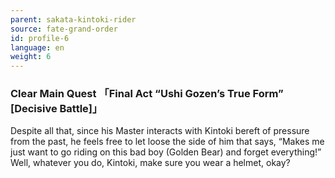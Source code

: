 ```yaml
---
parent: sakata-kintoki-rider
source: fate-grand-order
id: profile-6
language: en
weight: 6
---
```


### Clear Main Quest 「Final Act “Ushi Gozen’s True Form” [Decisive Battle]」

Despite all that, since his Master interacts with Kintoki bereft of pressure from the past, he feels free to let loose the side of him that says, “Makes me just want to go riding on this bad boy (Golden Bear) and forget everything!”
Well, whatever you do, Kintoki, make sure you wear a helmet, okay?
